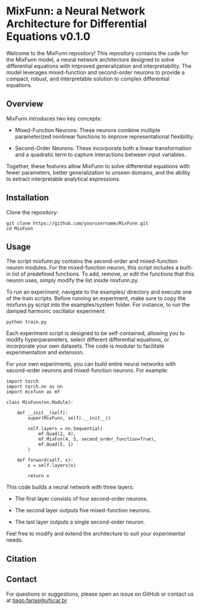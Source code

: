 # MixFunn: a Neural Network Architecture for Differential Equations v0.1.0

Welcome to the MixFunn repository! This repository contains the code for the MixFunn model, a neural network architecture designed to solve differential equations with improved generalization and interpretability. The model leverages mixed-function and second-order neurons to provide a compact, robust, and interpretable solution to complex differential equations.

## Overview

MixFunn introduces two key concepts:

- Mixed-Function Neurons: These neurons combine multiple parameterized nonlinear functions to improve representational flexibility.

- Second-Order Neurons: These incorporate both a linear transformation and a quadratic term to capture interactions between input variables.

Together, these features allow MixFunn to solve differential equations with fewer parameters, better generalization to unseen domains, and the ability to extract interpretable analytical expressions.

## Installation

Clone the repository:

```
git clone https://github.com/yourusername/MixFunn.git
cd MixFunn
```

## Usage

The script mixfunn.py contains the second-order and mixed-function neuron modules. For the mixed-function neuron, this script includes a built-in list of predefined functions. To add, remove, or edit the functions that this neuron uses, simply modify the list inside mixfunn.py.

To run an experiment, navigate to the examples/ directory and execute one of the train scripts. Before running an experiment, make sure to copy the mixfunn.py script into the examples/system folder. For instance, to run the damped harmonic oscillator experiment:

```
python train.py
```

Each experiment script is designed to be self-contained, allowing you to modify hyperparameters, select different differential equations, or incorporate your own datasets. The code is modular to facilitate experimentation and extension.

For your own experiments, you can build entire neural networks with second-order neurons and mixed-function neurons. For example:

```
import torch
import torch.nn as nn
import mixfunn as mf

class MixFunn(nn.Module):
    
    def __init__(self):
        super(MixFunn, self).__init__()

        self.layers = nn.Sequential(
            mf.Quad(2, 4),
            mf.MixFun(4, 5, second_order_function=True),
            mf.Quad(5, 1)
        )

    def forward(self, x):
        x = self.layers(x)

        return x
```

This code builds a neural network with three layers:

- The first layer consists of four second-order neurons.

- The second layer outputs five mixed-function neurons.

- The last layer outputs a single second-order neuron.

Feel free to modify and extend the architecture to suit your experimental needs.

## Citation


## Contact

For questions or suggestions, please open an issue on GitHub or contact us at tiago.farias@ufscar.br
